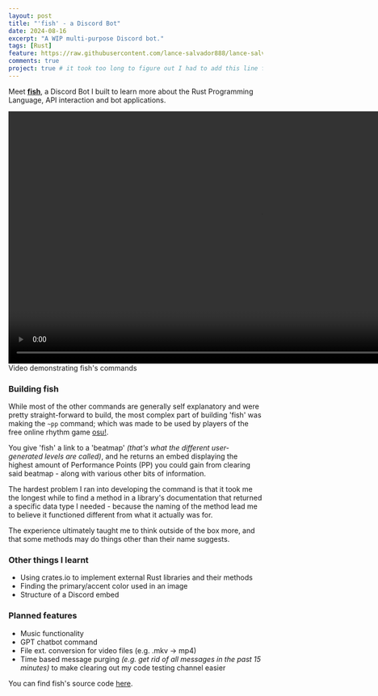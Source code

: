 ```yaml
---
layout: post
title: "'fish' - a Discord Bot"
date: 2024-08-16
excerpt: "A WIP multi-purpose Discord bot."
tags: [Rust]
feature: https://raw.githubusercontent.com/lance-salvador888/lance-salvador888.github.io/master/assets/img/fish%20bg.jpg
comments: true 
project: true # it took too long to figure out I had to add this line for the post to show up in Projects 
--- 
```


<!-- gif of running hi command to fishbot - put "fish" subtitle under the picture -->
Meet <b>[fish](https://github.com/lance-salvador888/the-fish)</b>, a Discord Bot I built to learn more about the Rust Programming Language, API interaction and bot applications.
<div class="cropper">
<video id="fish-video" width="1000" playsinline autoplay loop muted>
    <source src="https://github.com/user-attachments/assets/3df534a9-f3d1-4005-908c-7fddde1d0932" type="video/mp4">
</video>
</div>
<figcaption>Video demonstrating fish's commands</figcaption>

### Building fish
While most of the other commands are generally self explanatory and were pretty straight-forward to build, the most complex part of building 'fish' was making the `~pp` command; which was made to be used by players of the free online rhythm game [osu!](https://osu.ppy.sh/). 

You give 'fish' a link to a 'beatmap' <i>(that's what the different user-generated levels are called)</i>, and he returns an embed displaying the highest amount of Performance Points (PP) you could gain from clearing said beatmap - along with various other bits of information.  

The hardest problem I ran into developing the command is that it took me the longest while to find a method in a library's documentation that returned a specific data type I needed - because the naming of the method lead me to believe it functioned different from what it actually was for. 

The experience ultimately taught me to think outside of the box more, and that some methods may do things other than their name suggests.

### Other things I learnt
- Using crates.io to implement external Rust libraries and their methods
- Finding the primary/accent color used in an image
- Structure of a Discord embed

### Planned features
- Music functionality 
- GPT chatbot command
- File ext. conversion for video files (e.g. .mkv -> mp4)
- Time based message purging <i>(e.g. get rid of all messages in the past 15 minutes)</i> to make clearing out my code testing channel easier


You can find fish's source code [here](https://github.com/lance-salvador888/the-fish). 

